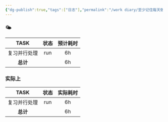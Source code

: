 ```yaml
---
{"dg-publish":true,"tags":["日志"],"permalink":"/work diary/至少记住每天做了什么/2024-07-11：周四/","dgPassFrontmatter":true}
---
```


 ### 🌤

|  TASK  | 状态  | 预计耗时 |
| :----: | :-: | :--: |
| 复习并行处理 | run |  6h  |
| **总计** |     |  6h  |


### 实际上

|  TASK  | 状态  | 实际耗时 |
| :----: | :-: | :--: |
| 复习并行处理 | run |  6h  |
| **总计** |     |  6h  |
